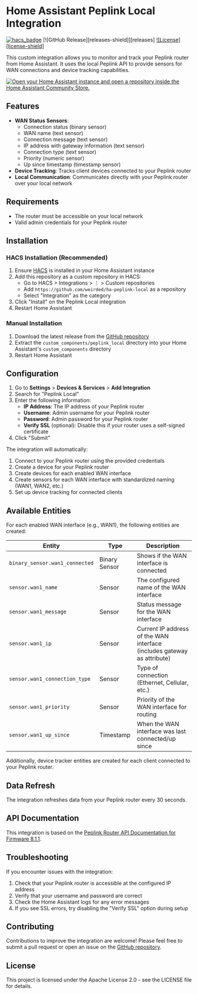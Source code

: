 # Home Assistant Peplink Local Integration

[![hacs_badge](https://img.shields.io/badge/HACS-Custom-41BDF5.svg?style=for-the-badge)](https://github.com/hacs/integration)
[![GitHub Release][releases-shield]][releases]
[![License][license-shield]](LICENSE)

This custom integration allows you to monitor and track your Peplink router from Home Assistant. It uses the local Peplink API to provide sensors for WAN connections and device tracking capabilities.

[![Open your Home Assistant instance and open a repository inside the Home Assistant Community Store.](https://my.home-assistant.io/badges/hacs_repository.svg)](https://my.home-assistant.io/redirect/hacs_repository/?owner=weirded&repository=ha-peplink-local&category=integration)

## Features

- **WAN Status Sensors**: 
  - Connection status (binary sensor)
  - WAN name (text sensor)
  - Connection message (text sensor)
  - IP address with gateway information (text sensor)
  - Connection type (text sensor)
  - Priority (numeric sensor)
  - Up since timestamp (timestamp sensor)
- **Device Tracking**: Tracks client devices connected to your Peplink router
- **Local Communication**: Communicates directly with your Peplink router over your local network

## Requirements

- The router must be accessible on your local network
- Valid admin credentials for your Peplink router

## Installation

### HACS Installation (Recommended)

1. Ensure [HACS](https://hacs.xyz/) is installed in your Home Assistant instance
2. Add this repository as a custom repository in HACS:
   - Go to HACS > Integrations > ⋮ > Custom repositories
   - Add `https://github.com/weirded/ha-peplink-local` as a repository
   - Select "Integration" as the category
3. Click "Install" on the Peplink Local integration
4. Restart Home Assistant

### Manual Installation

1. Download the latest release from the [GitHub repository](https://github.com/weirded/ha-peplink-local)
2. Extract the `custom_components/peplink_local` directory into your Home Assistant's `custom_components` directory
3. Restart Home Assistant

## Configuration

1. Go to **Settings** > **Devices & Services** > **Add Integration**
2. Search for "Peplink Local"
3. Enter the following information:
   - **IP Address**: The IP address of your Peplink router
   - **Username**: Admin username for your Peplink router
   - **Password**: Admin password for your Peplink router
   - **Verify SSL** (optional): Disable this if your router uses a self-signed certificate
4. Click "Submit"

The integration will automatically:
1. Connect to your Peplink router using the provided credentials
2. Create a device for your Peplink router
3. Create devices for each enabled WAN interface
4. Create sensors for each WAN interface with standardized naming (WAN1, WAN2, etc.)
5. Set up device tracking for connected clients

## Available Entities

For each enabled WAN interface (e.g., WAN1), the following entities are created:

| Entity | Type | Description |
|--------|------|-------------|
| `binary_sensor.wan1_connected` | Binary Sensor | Shows if the WAN interface is connected |
| `sensor.wan1_name` | Sensor | The configured name of the WAN interface |
| `sensor.wan1_message` | Sensor | Status message for the WAN interface |
| `sensor.wan1_ip` | Sensor | Current IP address of the WAN interface (includes gateway as attribute) |
| `sensor.wan1_connection_type` | Sensor | Type of connection (Ethernet, Cellular, etc.) |
| `sensor.wan1_priority` | Sensor | Priority of the WAN interface for routing |
| `sensor.wan1_up_since` | Timestamp | When the WAN interface was last connected/up since |

Additionally, device tracker entities are created for each client connected to your Peplink router.


## Data Refresh

The integration refreshes data from your Peplink router every 30 seconds.

## API Documentation

This integration is based on the [Peplink Router API Documentation for Firmware 8.1.1](https://download.peplink.com/resources/Peplink-Router-API-Documentation-for-Firmware-8.1.1.pdf).

## Troubleshooting

If you encounter issues with the integration:

1. Check that your Peplink router is accessible at the configured IP address
2. Verify that your username and password are correct
4. Check the Home Assistant logs for any error messages
5. If you see SSL errors, try disabling the "Verify SSL" option during setup

## Contributing

Contributions to improve the integration are welcome! Please feel free to submit a pull request or open an issue on the [GitHub repository](https://github.com/weirded/ha-peplink-local).

## License

This project is licensed under the Apache License 2.0 - see the LICENSE file for details.
